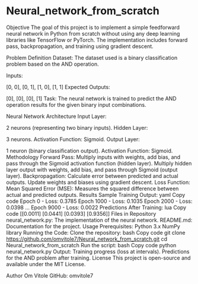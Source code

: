 # Neural_network_from_scratch
Objective
The goal of this project is to implement a simple feedforward neural network in Python from scratch without using any deep learning libraries like TensorFlow or PyTorch. The implementation includes forward pass, backpropagation, and training using gradient descent.

Problem Definition
Dataset:
The dataset used is a binary classification problem based on the AND operation.

Inputs:

[0, 0], [0, 1], [1, 0], [1, 1]
Expected Outputs:

[0], [0], [0], [1]
Task:
The neural network is trained to predict the AND operation results for the given binary input combinations.

Neural Network Architecture
Input Layer:

2 neurons (representing two binary inputs).
Hidden Layer:

3 neurons.
Activation Function: Sigmoid.
Output Layer:

1 neuron (binary classification output).
Activation Function: Sigmoid.
Methodology
Forward Pass:
Multiply inputs with weights, add bias, and pass through the Sigmoid activation function (hidden layer).
Multiply hidden layer output with weights, add bias, and pass through Sigmoid (output layer).
Backpropagation:
Calculate error between predicted and actual outputs.
Update weights and biases using gradient descent.
Loss Function:
Mean Squared Error (MSE): Measures the squared difference between actual and predicted outputs.
Results
Sample Training Output:
yaml
Copy code
Epoch 0 - Loss: 0.3785
Epoch 1000 - Loss: 0.1035
Epoch 2000 - Loss: 0.0398
...
Epoch 9000 - Loss: 0.0022
Predictions After Training:
lua
Copy code
[[0.0011]
 [0.0441]
 [0.0393]
 [0.9356]]
Files in Repository
neural_network.py: The implementation of the neural network.
README.md: Documentation for the project.
Usage
Prerequisites:
Python 3.x
NumPy library
Running the Code:
Clone the repository:
bash
Copy code
git clone https://github.com/omvitole7/Neural_network_from_scratch.git
cd Neural_network_from_scratch
Run the script:
bash
Copy code
python neural_network.py
Output:
Training progress (loss at intervals).
Predictions for the AND problem after training.
License
This project is open-source and available under the MIT License.

Author
Om Vitole
GitHub: omvitole7
